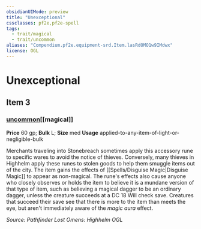 ```yaml
---
obsidianUIMode: preview
title: "Unexceptional"
cssclasses: pf2e,pf2e-spell
tags:
  - trait/magical
  - trait/uncommon
aliases: "Compendium.pf2e.equipment-srd.Item.lasRdOMO1w9IMdwx"
license: OGL
---
```

# Unexceptional
## Item 3
### [uncommon](uncommon "Uncommon Rarity Trait")[[magical]]


**Price** 60 gp; 
**Bulk** L; **Size** med
**Usage** applied-to-any-item-of-light-or-negligible-bulk

Merchants traveling into Stonebreach sometimes apply this accessory rune to specific wares to avoid the notice of thieves. Conversely, many thieves in Highhelm apply these runes to stolen goods to help them smuggle items out of the city. The item gains the effects of [[Spells/Disguise Magic|Disguise Magic]] to appear as non-magical. The rune's effects also cause anyone who closely observes or holds the item to believe it is a mundane version of that type of item, such as believing a magical dagger to be an ordinary dagger, unless the creature succeeds at a DC 18 Will check save. Creatures that succeed their save see that there is more to the item than meets the eye, but aren't immediately aware of the _magic aura_ effect.

*Source: Pathfinder Lost Omens: Highhelm*
*OGL*